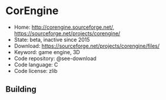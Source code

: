 # CorEngine

- Home: http://corengine.sourceforge.net/, https://sourceforge.net/projects/corengine/
- State: beta, inactive since 2015
- Download: https://sourceforge.net/projects/corengine/files/
- Keyword: game engine, 3D
- Code repository: @see-download
- Code language: C
- Code license: zlib

## Building
